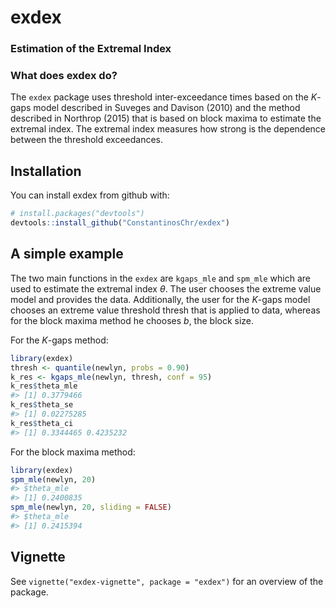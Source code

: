 
<!-- README.md is generated from README.Rmd. Please edit that file -->
exdex
=====

### Estimation of the Extremal Index

### What does exdex do?

The `exdex` package uses threshold inter-exceedance times based on the *K*-gaps model described in Suveges and Davison (2010) and the method described in Northrop (2015) that is based on block maxima to estimate the extremal index. The extremal index measures how strong is the dependence between the threshold exceedances.

Installation
------------

You can install exdex from github with:

``` r
# install.packages("devtools")
devtools::install_github("ConstantinosChr/exdex")
```

A simple example
----------------

The two main functions in the `exdex` are `kgaps_mle` and `spm_mle` which are used to estimate the extremal index *θ*. The user chooses the extreme value model and provides the data. Additionally, the user for the *K*-gaps model chooses an extreme value threshold thresh that is applied to data, whereas for the block maxima method he chooses *b*, the block size.

For the *K*-gaps method:

``` r
library(exdex)
thresh <- quantile(newlyn, probs = 0.90)
k_res <- kgaps_mle(newlyn, thresh, conf = 95)
k_res$theta_mle
#> [1] 0.3779466
k_res$theta_se
#> [1] 0.02275285
k_res$theta_ci
#> [1] 0.3344465 0.4235232
```

For the block maxima method:

``` r
library(exdex)
spm_mle(newlyn, 20)
#> $theta_mle
#> [1] 0.2400835
spm_mle(newlyn, 20, sliding = FALSE)
#> $theta_mle
#> [1] 0.2415394
```

Vignette
--------

See `vignette("exdex-vignette", package = "exdex")` for an overview of the package.
